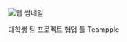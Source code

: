 
![웹 썸네일](https://user-images.githubusercontent.com/62806067/217756466-13bca149-633a-42ba-9ea9-0e7c912fb33f.jpg)

대학생 팀 프로젝트 협업 툴 Teampple
